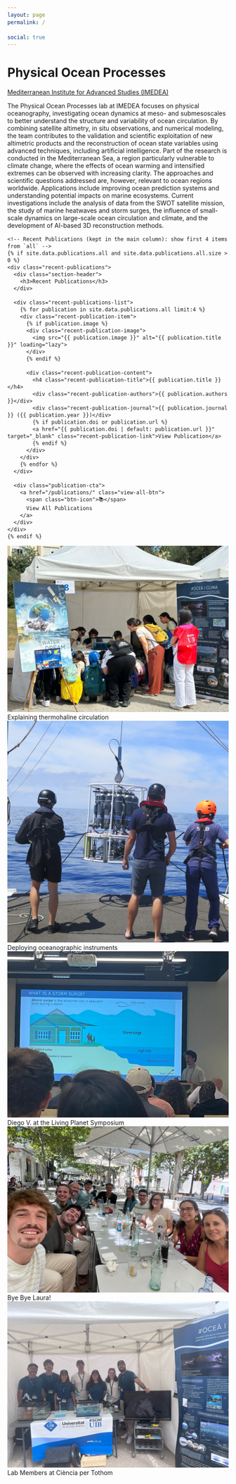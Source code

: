 ```yaml
---
layout: page
permalink: /

social: true
---
```


<div class="intro-hero">
  <h1 class="lab-title">Physical Ocean Processes</h1>
  <p class="lab-subtitle"><a href='https://imedea.uib-csic.es/'>Mediterranean Institute for Advanced Studies (IMEDEA)</a></p>
</div>

<div class="about-grid">
  <div class="about-main">
    <div class="lab-overview" style="text-align: left;">
      <p>The Physical Ocean Processes lab at IMEDEA focuses on physical oceanography, investigating ocean dynamics at meso- and submesoscales to better understand the structure and variability of ocean circulation. By combining satellite altimetry, in situ observations, and numerical modeling, the team contributes to the validation and scientific exploitation of new altimetric products and the reconstruction of ocean state variables using advanced techniques, including artificial intelligence. Part of the research is conducted in the Mediterranean Sea, a region particularly vulnerable to climate change, where the effects of ocean warming and intensified extremes can be observed with increasing clarity. The approaches and scientific questions addressed are, however, relevant to ocean regions worldwide. Applications include improving ocean prediction systems and understanding potential impacts on marine ecosystems. Current investigations include the analysis of data from the SWOT satellite mission, the study of marine heatwaves and storm surges, the influence of small-scale dynamics on large-scale ocean circulation and climate, and the development of AI-based 3D reconstruction methods.</p>
    </div>

    <!-- Recent Publications (kept in the main column): show first 4 items from `all` -->
    {% if site.data.publications.all and site.data.publications.all.size > 0 %}
    <div class="recent-publications">
      <div class="section-header">
        <h3>Recent Publications</h3>
      </div>
      
      <div class="recent-publications-list">
        {% for publication in site.data.publications.all limit:4 %}
        <div class="recent-publication-item">
          {% if publication.image %}
          <div class="recent-publication-image">
            <img src="{{ publication.image }}" alt="{{ publication.title }}" loading="lazy">
          </div>
          {% endif %}
          
          <div class="recent-publication-content">
            <h4 class="recent-publication-title">{{ publication.title }}</h4>
            <div class="recent-publication-authors">{{ publication.authors }}</div>
            <div class="recent-publication-journal">{{ publication.journal }} ({{ publication.year }})</div>
            {% if publication.doi or publication.url %}
            <a href="{{ publication.doi | default: publication.url }}" target="_blank" class="recent-publication-link">View Publication</a>
            {% endif %}
          </div>
        </div>
        {% endfor %}
      </div>
      
      <div class="publication-cta">
        <a href="/publications/" class="view-all-btn">
          <span class="btn-icon">📚</span>
          View All Publications
        </a>
      </div>
    </div>
    {% endif %}
  </div>

  <aside class="about-side">
    <!-- Research Gallery -->
    <div class="photo-gallery">
      <div class="gallery-grid">
        <div class="gallery-item">
          <img src="/assets/img/gallery/experiments.jpg" alt="Experiments Stall">
          <div class="gallery-caption">Explaining thermohaline circulation</div>
        </div>
        <div class="gallery-item">
          <img src="/assets/img/gallery/ctd_fast_swot.jpg" alt="CTD deployment">
          <div class="gallery-caption">Deploying oceanographic instruments</div>
        </div>
        <div class="gallery-item">
          <img src="/assets/img/gallery/oral_diego.jpg" alt="Oral Presentation">
          <div class="gallery-caption">Diego V. at the Living Planet Symposium</div>
        </div>
        <div class="gallery-item">
          <img src="/assets/img/gallery/lab_lunch.jpg" alt="Lab Lunch">
          <div class="gallery-caption">Bye Bye Laura!</div>
        </div>
        <div class="gallery-item">
          <img src="/assets/img/gallery/ciencia_per_tothom_2025.jpg" alt="Ciència per Tothom 2025">
          <div class="gallery-caption">Lab Members at Ciència per Tothom</div>
        </div>
      </div>
    </div>
  </aside>
</div>
